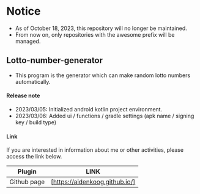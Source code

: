 # Notice
- As of October 18, 2023, this repository will no longer be maintained.
- From now on, only repositories with the awesome prefix will be managed.

## Lotto-number-generator
- This program is the generator which can make random lotto numbers automatically.

#### Release note
- 2023/03/05: Initialized android kotlin project environment.
- 2023/03/06: Added ui / functions / gradle settings (apk name / signing key / build type)

#### Link

If you are interested in information about me or other activities, please access the link below.

| Plugin | LINK |
| ------ | ------ |
| Github page | [https://aidenkoog.github.io/] |
